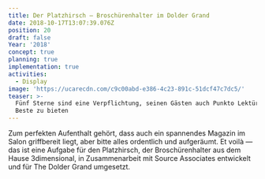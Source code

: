 ```yaml
---
title: Der Platzhirsch — Broschürenhalter im Dolder Grand
date: 2018-10-17T13:07:39.076Z
position: 20
draft: false
Year: '2018'
concept: true
planning: true
implementation: true
activities:
  - Display
image: 'https://ucarecdn.com/c9c00abd-e386-4c23-891c-51dcf47c7dc5/'
teaser: >-
  Fünf Sterne sind eine Verpflichtung, seinen Gästen auch Punkto Lektüre nur das
  Beste zu bieten
---
```

Zum perfekten Aufenthalt gehört, dass auch ein spannendes Magazin im Salon griffbereit liegt, aber bitte alles ordentlich und aufgeräumt. Et voilà — das ist eine Aufgabe für den Platzhirsch, der Broschürenhalter aus dem Hause 3dimensional, in Zusammenarbeit mit Source Associates entwickelt und für The Dolder Grand umgesetzt.
